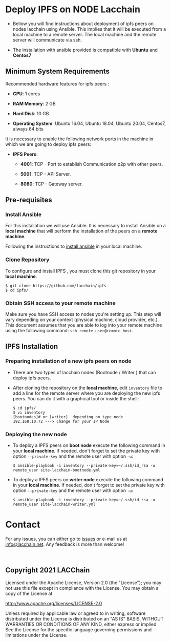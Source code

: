 # Deploy IPFS on NODE Lacchain 

* Bellow you will find instructions about deployment  of ipfs  peers on nodes lacchain using Ansible. This implies that it will be executed from a local machine to a remote server. The local machine and the remote server will communicate via ssh.

* The installation with ansible provided is compatible with **Ubuntu** and **Centos7**
## Minimum System Requirements

Recommended hardware features for ipfs peers :

* **CPU**: 1 cores

* **RAM Memory**: 2 GB

* **Hard Disk**: 10 GB 

* **Operating System**: Ubuntu 16.04, Ubuntu 18.04, Ubuntu 20.04, Centos7, always 64 bits

It is necessary to enable the following network ports in the machine in which we are going to deploy ipfs peers:

* **IPFS Peers**:
  * **4001**: TCP - Port to establish Communication p2p with other peers.

  * **5001**: TCP - API Server.

  * **8080**: TCP - Gateway server.

## Pre-requisites

### Install Ansible ###

For this installation we will use Ansible. It is necessary to install Ansible on a **local machine** that will perform the installation of the peers on a **remote machine**.

Following the instructions to [install ansible](https://docs.ansible.com/ansible/latest/installation_guide/intro_installation.html) in your local machine.

### Clone Repository ####

To configure and install IPFS , you must clone this git repository in your **local machine**.

```shell
$ git clone https://github.com/lacchain/ipfs
$ cd ipfs/
```

### Obtain SSH access to your remote machine ###

Make sure you have SSH access to nodes you're setting up. This step will vary depending on your context (physical machine, cloud provider, etc.). This document assumes that you are able to log into your remote machine using the following command: `ssh remote_user@remote_host`.

## IPFS Installation ##

### Preparing installation of a new  ipfs peers on node ###

* There are two types of lacchain nodes (Bootnode /  Writer ) that can  deploy ipfs peers.

* After cloning the repository on the **local machine**, edit `inventory` file  to add a line for the remote server where you are deploying the new ipfs peers. You can do it with a graphical tool or inside the shell:

    ```shell
    $ cd ipfs/
    $ vi inventory
    [bootnodes]# or [writer]  depending on type node
    192.168.10.72 ---> Change for your IP Node
    ```
### Deploying the new node ###

* To deploy a IPFS peers on **boot node** execute the following command in your **local machine**. If needed, don't forget to set the private key with option `--private-key` and the remote user with option `-u`:

	```shell
	$ ansible-playbook -i inventory --private-key=~/.ssh/id_rsa -u remote_user site-lacchain-bootnode.yml

* To deploy a IPFS peers on  **writer node** execute the following command in your **local machine**. If needed, don't forget to set the private key with option `--private-key` and the remote user with option `-u`:

	```shell
	$ ansible-playbook -i inventory --private-key=~/.ssh/id_rsa -u remote_user site-lacchain-writer.yml

# Contact

For any issues, you can either go to [issues](https://github.com/lacchain/ipfs/issues) or e-mail us at info@lacchain.net. Any feedback is more than welcome!

&nbsp;
&nbsp;


## Copyright 2021 LACChain

Licensed under the Apache License, Version 2.0 (the "License");
you may not use this file except in compliance with the License.
You may obtain a copy of the License at

http://www.apache.org/licenses/LICENSE-2.0

Unless required by applicable law or agreed to in writing, software
distributed under the License is distributed on an "AS IS" BASIS,
WITHOUT WARRANTIES OR CONDITIONS OF ANY KIND, either express or implied.
See the License for the specific language governing permissions and
limitations under the License.

